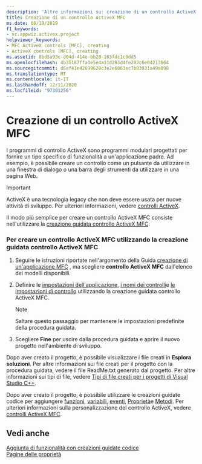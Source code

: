 ```yaml
---
description: 'Altre informazioni su: creazione di un controllo ActiveX MFC'
title: Creazione di un controllo ActiveX MFC
ms.date: 08/19/2019
f1_keywords:
- vc.appwiz.activex.project
helpviewer_keywords:
- MFC ActiveX controls [MFC], creating
- ActiveX controls [MFC], creating
ms.assetid: 8bd5a93c-d04d-414e-bb28-163fdc1c0dd5
ms.openlocfilehash: 4b35187ffa3e5e4a11d293d4fe202c6e04213664
ms.sourcegitcommit: d6af41e42699628c3e2e6063ec7b03931a49a098
ms.translationtype: MT
ms.contentlocale: it-IT
ms.lasthandoff: 12/11/2020
ms.locfileid: "97301256"
---
```

# <a name="creating-an-mfc-activex-control"></a>Creazione di un controllo ActiveX MFC

I programmi di controllo ActiveX sono programmi modulari progettati per fornire un tipo specifico di funzionalità a un'applicazione padre. Ad esempio, è possibile creare un controllo come un pulsante da utilizzare in una finestra di dialogo o una barra degli strumenti da utilizzare in una pagina Web.

>[!IMPORTANT]
> ActiveX è una tecnologia legacy che non deve essere usata per nuove attività di sviluppo. Per ulteriori informazioni, vedere [controlli ActiveX](../activex-controls.md).

Il modo più semplice per creare un controllo ActiveX MFC consiste nell'utilizzare la [creazione guidata controllo ActiveX MFC](../../mfc/reference/mfc-activex-control-wizard.md).

### <a name="to-create-an-mfc-activex-control-using-the-mfc-activex-control-wizard"></a>Per creare un controllo ActiveX MFC utilizzando la creazione guidata controllo ActiveX MFC

1. Seguire le istruzioni riportate nell'argomento della Guida [creazione di un'applicazione MFC](creating-an-mfc-application.md) , ma scegliere **controllo ActiveX MFC** dall'elenco dei modelli disponibili.

1. Definire le [impostazioni dell'applicazione](../../mfc/reference/application-settings-mfc-activex-control-wizard.md), [i nomi dei controlli](../../mfc/reference/control-names-mfc-activex-control-wizard.md)e [le impostazioni di controllo](../../mfc/reference/control-settings-mfc-activex-control-wizard.md) utilizzando la creazione guidata controllo ActiveX MFC.

    > [!NOTE]
    >  Saltare questo passaggio per mantenere le impostazioni predefinite della procedura guidata.

1. Scegliere **Fine** per uscire dalla procedura guidata e aprire il nuovo progetto nell'ambiente di sviluppo.

Dopo aver creato il progetto, è possibile visualizzare i file creati in **Esplora soluzioni**. Per altre informazioni sui file creati per il progetto con la procedura guidata, vedere il file ReadMe.txt generato dal progetto. Per altre informazioni sui tipi di file, vedere [Tipi di file creati per i progetti di Visual Studio C++](../../build/reference/file-types-created-for-visual-cpp-projects.md).

Dopo aver creato il progetto, è possibile utilizzare le creazioni guidate codice per aggiungere [funzioni](../../ide/adding-a-member-function-visual-cpp.md#add-member-function-wizard), [variabili](../../ide/adding-a-member-variable-visual-cpp.md#add-member-variable-wizard), [eventi](../../ide/adding-an-event-visual-cpp.md#add-event-wizard), [Proprietà](../../ide/adding-a-property-visual-cpp.md#names-add-property-wizard)e [Metodi](../../ide/adding-a-method-visual-cpp.md#add-method-wizard). Per ulteriori informazioni sulla personalizzazione del controllo ActiveX, vedere [controlli ActiveX MFC](../../mfc/mfc-activex-controls.md).

## <a name="see-also"></a>Vedi anche

[Aggiunta di funzionalità con creazioni guidate codice](../../ide/adding-functionality-with-code-wizards-cpp.md)<br/>
[Pagine delle proprietà](../../build/reference/property-pages-visual-cpp.md)
